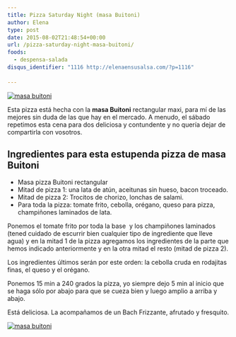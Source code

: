 ```yaml
---
title: Pizza Saturday Night (masa Buitoni)
author: Elena
type: post
date: 2015-08-02T21:48:54+00:00
url: /pizza-saturday-night-masa-buitoni/
foods:
  - despensa-salada
disqus_identifier: "1116 http://elenaensusalsa.com/?p=1116"

---
```

[<img class="alignnone wp-image-1117" title="masa buitoni" src="/2018/03/pizza1.jpg" alt="masa buitoni" width="417" height="313" srcset="/2018/03/pizza1.jpg 732w, /2018/03/pizza1-300x225.jpg 300w" sizes="(max-width: 417px) 100vw, 417px" />][1]

Esta pizza está hecha con la **masa Buitoni** rectangular maxi, para mí de las mejores sin duda de las que hay en el mercado. A menudo, el sábado repetimos esta cena para dos deliciosa y contundente y no quería dejar de compartirla con vosotros.

## Ingredientes para esta estupenda pizza de masa Buitoni

  * Masa pizza Buitoni rectangular
  * Mitad de pizza 1: una lata de atún, aceitunas sin hueso, bacon troceado.
  * Mitad de pizza 2: Trocitos de chorizo, lonchas de salami.
  * Para toda la pizza: tomate frito, cebolla, orégano, queso para pizza, champiñones laminados de lata.

Ponemos el tomate frito por toda la base  y los champiñones laminados (tened cuidado de escurrir bien cualquier tipo de ingrediente que lleve agua) y en la mitad 1 de la pizza agregamos los ingredientes de la parte que hemos indicado anteriormente y en la otra mitad el resto (mitad de pizza 2).

Los ingredientes últimos serán por este orden: la cebolla cruda en rodajitas finas, el queso y el orégano.

Ponemos 15 min a 240 grados la pizza, yo siempre dejo 5 min al inicio que se haga sólo por abajo para que se cueza bien y luego amplio a arriba y abajo.

Está deliciosa. La acompañamos de un Bach Frizzante, afrutado y fresquito.

[<img class="alignleft wp-image-1118" title="masa buitoni" src="/2018/03/pizza2.jpg" alt="masa buitoni" width="428" height="321" srcset="/2018/03/pizza2.jpg 732w, /2018/03/pizza2-300x225.jpg 300w" sizes="(max-width: 428px) 100vw, 428px" />][2]

 [1]: /2018/03/pizza1.jpg
 [2]: /2018/03/pizza2.jpg
